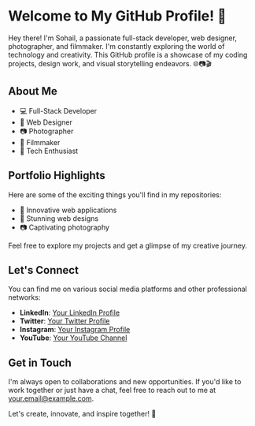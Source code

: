 # Welcome to My GitHub Profile! 🚀

Hey there! I'm Sohail, a passionate full-stack developer, web designer, photographer, and filmmaker. I'm constantly exploring the world of technology and creativity. This GitHub profile is a showcase of my coding projects, design work, and visual storytelling endeavors. 🌐📷🎬

## About Me

- 💻 Full-Stack Developer
- 🎨 Web Designer
- 📷 Photographer
- 🎥 Filmmaker
- 🌟 Tech Enthusiast

## Portfolio Highlights

Here are some of the exciting things you'll find in my repositories:

- 🚀 Innovative web applications
- 🎨 Stunning web designs
- 📷 Captivating photography

Feel free to explore my projects and get a glimpse of my creative journey.

## Let's Connect

You can find me on various social media platforms and other professional networks:

- **LinkedIn**: [Your LinkedIn Profile](https://www.linkedin.com/in/sohail-ansari-19435b269/)
- **Twitter**: [Your Twitter Profile](https://twitter.com/photophilic_guy)
- **Instagram**: [Your Instagram Profile](https://www.instagram.com/thephotophilic_guy/)
- **YouTube**: [Your YouTube Channel](https://www.youtube.com/channel/UCtzGi0Mo-FdqOVM3EHobq9g)

## Get in Touch

I'm always open to collaborations and new opportunities. If you'd like to work together or just have a chat, feel free to reach out to me at [your.email@example.com](mailto:your.email@example.com).

Let's create, innovate, and inspire together! 🌟
